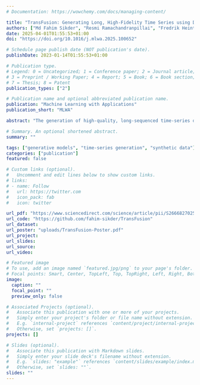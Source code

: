 ```yaml
---
# Documentation: https://wowchemy.com/docs/managing-content/

title: "TransFusion: Generating Long, High-Fidelity Time Series using Diffusion Models with Transformers"
authors: ["Md Fahim Sikder", "Resmi Ramachandranpillai", "Fredrik Heintz"]
date: 2025-04-01T01:55:53+01:00
doi: "https://doi.org/10.1016/j.mlwa.2025.100652"

# Schedule page publish date (NOT publication's date).
publishDate: 2023-01-14T01:55:53+01:00

# Publication type.
# Legend: 0 = Uncategorized; 1 = Conference paper; 2 = Journal article;
# 3 = Preprint / Working Paper; 4 = Report; 5 = Book; 6 = Book section;
# 7 = Thesis; 8 = Patent
publication_types: ["2"]

# Publication name and optional abbreviated publication name.
publication: "Machine Learning with Applications"
publication_short: "MLWA"

abstract: "The generation of high-quality, long-sequenced time-series data is essential due to its wide range of applications. In the past, standalone Recurrent and Convolutional Neural Network-based Generative Adversarial Networks (GAN) were used to synthesize time-series data. However, they are inadequate for generating long sequences of time-series data due to limitations in the architecture, such as difficulties in capturing long-range dependencies, limited temporal coherence, and scalability challenges. Furthermore, GANs are well known for their training instability and mode collapse problem. To address this, we propose TransFusion, a diffusion, and transformers-based generative model to generate high-quality long-sequence time-series data. We extended the sequence length to 384, surpassing the previous limit, and successfully generated high-quality synthetic data. Also, we introduce two evaluation metrics to evaluate the quality of the synthetic data as well as its predictive characteristics. TransFusion is evaluated using a diverse set of visual and empirical metrics, consistently outperforming the previous state-of-the-art by a significant margin."

# Summary. An optional shortened abstract.
summary: ""

tags: ["generative models", "time-series generation", "synthetic data"]
categories: ["publication"]
featured: false

# Custom links (optional).
#   Uncomment and edit lines below to show custom links.
# links:
# - name: Follow
#   url: https://twitter.com
#   icon_pack: fab
#   icon: twitter

url_pdf: "https://www.sciencedirect.com/science/article/pii/S2666827025000350"
url_code: "https://github.com/fahim-sikder/TransFusion"
url_dataset:
url_poster: "uploads/TransFusion-Poster.pdf"
url_project:
url_slides:
url_source:
url_video:

# Featured image
# To use, add an image named `featured.jpg/png` to your page's folder. 
# Focal points: Smart, Center, TopLeft, Top, TopRight, Left, Right, BottomLeft, Bottom, BottomRight.
image:
  caption: ""
  focal_point: ""
  preview_only: false

# Associated Projects (optional).
#   Associate this publication with one or more of your projects.
#   Simply enter your project's folder or file name without extension.
#   E.g. `internal-project` references `content/project/internal-project/index.md`.
#   Otherwise, set `projects: []`.
projects: []

# Slides (optional).
#   Associate this publication with Markdown slides.
#   Simply enter your slide deck's filename without extension.
#   E.g. `slides: "example"` references `content/slides/example/index.md`.
#   Otherwise, set `slides: ""`.
slides: ""
---
```

